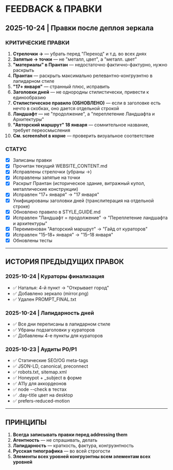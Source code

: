 # FEEDBACK & ПРАВКИ

## 2025-10-24 | Правки после деплоя зеркала

### КРИТИЧЕСКИЕ ПРАВКИ

1. **Стрелочки →** — убрать перед "Переход" и т.д. во всех днях
2. **Запятые → точки** — не "металл, цвет", а "металл. цвет"
3. **"материалы" в Прантан** — недостаточно фактично-фактурно, нужно раскрыть
4. **Прантан** — раскрыть максимально релевантно-конгруэнтно в лапидарном стиле
5. **"17+ января"** — странный плюс, исправить
6. **Заголовки дней** — не однородны стилистически, привести к единообразию
7. **Стилистическое правило (ОБНОВЛЕНО)** — если в заголовке есть нечто в скобках, оно дается отдельной строкой
8. **Ландшафт** — не "продолжение", а "переплетение Ландшафта и Архитектуры"
9. **"Авторский маршрут" 18 января** — сомнительное название, требует переосмысления
10. **См. screenshot в корне** — проверить визуальное соответствие

### СТАТУС

- [x] Записаны правки
- [x] Прочитан текущий WEBSITE_CONTENT.md
- [x] Исправлены стрелочки (убраны →)
- [x] Исправлены запятые на точки
- [x] Раскрыт Прантан (историческое здание, витражный купол, металлические конструкции)
- [x] Исправлен "17+ января" → "17 января"
- [x] Унифицированы заголовки дней (транслитерация на отдельной строке)
- [x] Обновлено правило в STYLE_GUIDE.md
- [x] Исправлен "Ландшафт = продолжение" → "Переплетение ландшафта и архитектуры"
- [x] Переименован "Авторский маршрут" → "Гайд от кураторов"
- [x] Исправлен "15–18+ января" → "15–18 января"
- [x] Обновлены тесты

---

## ИСТОРИЯ ПРЕДЫДУЩИХ ПРАВОК

### 2025-10-24 | Кураторы финализация

- ✅ Наталья: 4-й пункт → "Открывает город"
- ✅ Добавлено зеркало (mirror.png)
- ✅ Удален PROMPT_FINAL.txt

### 2025-10-24 | Лапидарность дней

- ✅ Все дни переписаны в лапидарном стиле
- ✅ Убраны подзаголовки у кураторов
- ✅ Добавлены 4-е пункты для кураторов

### 2025-10-23 | Аудиты P0/P1

- ✅ Статические SEO/OG meta-tags
- ✅ JSON-LD, canonical, preconnect
- ✅ robots.txt, sitemap.xml
- ✅ Honeypot + _subject в форме
- ✅ A11y для аккордеонов
- ✅ node --check в тестах
- ✅ .day-title цвет на desktop
- ✅ prefers-reduced-motion

---

## ПРИНЦИПЫ

1. **Всегда записывать правки перед addressing them**
2. **Агентность** — не спрашивать, делать
3. **Лапидарность** — краткость, фактура, конгруэнтность
4. **Русская типографика** — во всей строгости
5. **Элементы всех уровней конгруэнтны всем элементам всех уровней**

